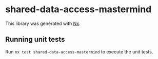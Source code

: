 # shared-data-access-mastermind

This library was generated with [Nx](https://nx.dev).

## Running unit tests

Run `nx test shared-data-access-mastermind` to execute the unit tests.
